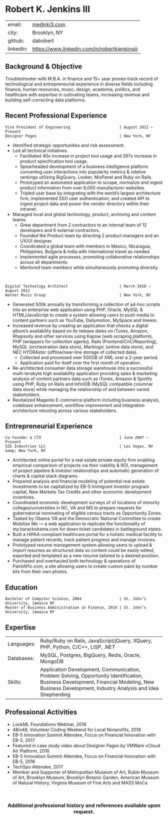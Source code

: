 # Robert K. Jenkins III

<table>
  <tr>
    <td>email: </td>
    <td><a href="mailto:me@rkj3.com">me@rkj3.com</a></td>
  </tr>
  <tr>
    <td>city:</td>
    <td>Brooklyn, NY</td>
  </tr>	
  <tr>
    <td>github:</td>
    <td>dabobert</td>
  </tr>
  <tr>
    <td>linkedIn:</td>
    <td><a href="https://www.linkedin.com/in/robertkjenkinsiii">https://www.linkedin.com/in/robertkjenkinsiii</a></td>
  </tr>		
</table>


## Background & Objective

Troubleshooter with M.B.A. in finance and 15+ year proven track record of technological and entrepreneurial experience in diverse
fields including finance, human resources, music, design, academia, politics, and healthcare with expertise in cultivating teams,
increasing revenue and building self-correcting data platforms.

## Recent Professional Experience

<!--|     &nbsp;  &nbsp;  &nbsp;  &nbsp;  &nbsp;  &nbsp;  &nbsp;  &nbsp;  &nbsp;  &nbsp;  &nbsp;  &nbsp;  &nbsp;  &nbsp;  &nbsp;  &nbsp;  &nbsp;  &nbsp;  &nbsp;  &nbsp;  &nbsp;  &nbsp;  &nbsp;  &nbsp;  &nbsp;  &nbsp;  &nbsp;  &nbsp;  &nbsp;  &nbsp;  &nbsp;  &nbsp;  &nbsp;  &nbsp;  &nbsp;  &nbsp;  &nbsp;  &nbsp;  &nbsp;  &nbsp;  &nbsp;  &nbsp;  &nbsp;  &nbsp;  &nbsp;  &nbsp;  &nbsp;  &nbsp;  &nbsp;  &nbsp;  &nbsp;  &nbsp;  &nbsp;  &nbsp;  &nbsp;  &nbsp;  &nbsp;  &nbsp;  &nbsp;  &nbsp;  &nbsp;  &nbsp;  &nbsp;  &nbsp;  &nbsp;  &nbsp;  &nbsp;  &nbsp;  &nbsp;  &nbsp;  &nbsp;  &nbsp;  &nbsp;  &nbsp;  &nbsp;  &nbsp;     |    &nbsp;          
| ------------- | -----:|
| Vice President of Engineering      | August 2012 – Present |
| col 2 is      |   $12 |
| zebra stripes |    $1 |
-->




	Vice President of Engineering                      | August 2012 – Present
	Designer Pages                                     | New York, NY

* Identified strategic opportunities and risk assessment.
* Led all technical initiatives.
  *  Facilitated 40x increase in project tool usage and 267x increase in product specification tool usage.
  *  Spearheaded development of a business intelligence platform converting user interactions into popularity metrics & relative
rankings utilizing BigQuery, Looker, MixPanel and Ruby on Rails.
  *  Prototyped an automated application to scrape, normalize and ingest product information from over 8,000 manufacturer
websites.
  *  Tripled user base by integrating with the world’s largest architecture firm; implemented SSO user authentication; and created
API to ingest project data and power the vendor directory within their intranet.
* Managed local and global technology, product, archiving and content teams.
  *  Grew department from 2 contractors to an internal team of 12 developers and 6 external contractors.
  *  Founded the Product team by directing 2 product managers and an UX/UI designer.
  *  Coordinated a global team with members in Mexico, Nicaragua, Philippines, Bulgaria & India with international travel as
needed.
  *  Implemented agile processes, promoting collaborative relationships across all departments.
  *  Mentored team members while simultaneously promoting diversity.

&nbsp;

	Digital Technology Architect                       | March 2010 – August 2012
	Warner Music Group                                 | New York, NY

* Generated 500k annually by transforming a collection of ad-hoc scripts into an enterprise web application using PHP, Oracle, MySQL & HTML/JavaScript to create a system allowing users to push media to content partners such as YouTube, Dailymotion, MySpace and Imeem.
* Increased revenue by creating an application that checks a digital album’s availability based on its release dates on iTunes, Amazon, Rhapsody and other services using Kapow (web scraping platform), PHP (wrappers for collection agents), Rails (Frontend/CnC/Reporting), MySQL (orchestration data store), Marklogic (online data store), and NEC HYDRAstor (offline/near-line storage of collected data).
  *  Collected and processed over 500GB of XML over a 2-year period.
  *  Application paid for itself over the first month of operation.
* Re-architected consumer data storage warehouse into a successful multi-terabyte high availability application providing sales
& marketing analysis of content partners data such as iTunes, Amazon & Spotify using PHP, Ruby on Rails and InfiniDB
(MySQL compatible columnar data store) while managing the relationship of and between varied stakeholders.
* Revitalized Magento E-commerce platform including business analysis, codebase enhancement, workflow improvement and
integration architecture retooling across various stakeholders.


## Entrepreneurial Experience

	Co-founder & CTO                                   | June 2007 – Present
	SZG Industries LLC                                 | Las Vegas, NV &amp; New York, NY

* Architected online portal for a real estate private equity firm enabling empirical comparison of projects via their viability & ROI,
management of project pipeline & investor relationships and automatic generation of charts & capital stack diagrams.
* Prepared analysis and financial modeling of potential real estate investments to be capitalized by EB-5 Immigrant Investor
program capital, New Markets Tax Credits and other economic development incentives.
* Coordinated economic development surveys of of locations of minority colleges/universities in NC, VA and MS to prepare
requests for gubernatorial nominating of eligible census tracts as Opportunity Zones.
* Tasked by Obama ’08 and the Democratic National Committee to create Mobilize Me ​— ​a web application to replicate the
functionality of my.barackobama.com for down ticket candidates in battleground states.
* Built a HIPAA-compliant healthcare portal for a holistic medical facility to manage patient records, track patient progress and
manage invoices.
* Prototyped resume management system allowing users to upload & import resumes as structured data so content could be easily
edited, exported and templated as a new resume tailored to a desired position.
* Purchased and overhauled both technology & operations of PaintAPic.com, a site allowing users to create custom paint by
number kits from their own photos.


## Education

	Bachelor of Computer Science, 2004                 | St. John’s University, Jamaica NY
	Master of Business Administration in Finance, 2010 | St. John’s University, Jamaica NY


## Expertise

<table>
  <tr>
    <td>Languages:</td>
    <td>Ruby/Ruby on Rails, JavaScript/jQuery, XQuery, PHP, Python, C/C++, LISP, .NET</td>
  </tr>	
  <tr>
    <td>Databases:</td>
    <td>MySQL, Postgres, BigQuery, Redis, Oracle, MongoDB</td>
  </tr>
  <tr>
    <td>Skills:</td>
    <td>Application Development, Communication, Problem Solving, Opportunity Identification, Business Development, Financial Modeling, New Business Development, Industry Analysis and Idea Shepherding </td>
  </tr>	
</table>

## Professional Activities
* LookML Foundations Webinar, 2018
* 48in48, Volunteer Coding Weekend for Local Nonprofits, 2018
* EB-5 Innovation Summit Attendee, Focus on Financial Innovation with EB-5, 2017
* Featured in case study video about Designer Pages by VMWare vCloud Air Platform, 2016
* EB-5 Innovation Summit Attendee, Focus on Financial Innovation with EB-5, 2016
* TechSpo Attendee, 2017
* Member and Supporter of Metropolitan Museum of Art, Rubin Museum of Art, Brooklyn Museum, Brooklyn Botanic Garden, American Museum of Natural History, Virginia Museum of Fine Arts and MASS MoCa

&nbsp;
&nbsp;
&nbsp;
&nbsp;
&nbsp;

<center> 

### Additional professional history and references available upon request.

 </center>